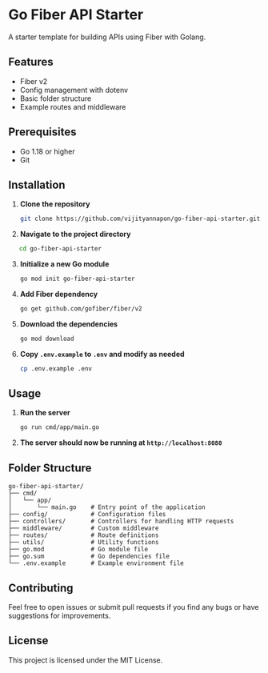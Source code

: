 # Go Fiber API Starter

A starter template for building APIs using Fiber with Golang.

## Features

- Fiber v2
- Config management with dotenv
- Basic folder structure
- Example routes and middleware

## Prerequisites

- Go 1.18 or higher
- Git

## Installation

1. **Clone the repository**

   ```bash
   git clone https://github.com/vijityannapon/go-fiber-api-starter.git
   ```

2. **Navigate to the project directory**

```bash
   cd go-fiber-api-starter
```

3. **Initialize a new Go module**

   ```bash
   go mod init go-fiber-api-starter
   ```

4. **Add Fiber dependency**

   ```bash
   go get github.com/gofiber/fiber/v2
   ```

5. **Download the dependencies**

   ```bash
   go mod download
   ```

6. **Copy `.env.example` to `.env` and modify as needed**

   ```bash
   cp .env.example .env
   ```

## Usage

1. **Run the server**

   ```bash
   go run cmd/app/main.go
   ```

2. **The server should now be running at `http://localhost:8080`**

## Folder Structure

```
go-fiber-api-starter/
├── cmd/
│   └── app/
│       └── main.go    # Entry point of the application
├── config/            # Configuration files
├── controllers/       # Controllers for handling HTTP requests
├── middleware/        # Custom middleware
├── routes/            # Route definitions
├── utils/             # Utility functions
├── go.mod             # Go module file
├── go.sum             # Go dependencies file
└── .env.example       # Example environment file
```

## Contributing

Feel free to open issues or submit pull requests if you find any bugs or have suggestions for improvements.

## License

This project is licensed under the MIT License.
